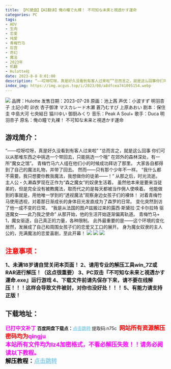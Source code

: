 ```yaml
---
title: 【PC硬盘】【AI翻译】俺の瞳で丸裸！ 不可知な未来と視透かす運命
categories: PC
tags:
- ADV
- 生肉
- 恋爱
- 纯爱
- 青梅竹马
- 后宫
- 奇幻
- 魔法
- 2023年
- 机翻
- Hulotte社
date: 2023-8-8 8:01:00
description: “——哎呀哎呀，真是好久没看到有客人过来啦”“总而言之，就是这么回事你们可以从那堆东西之中挑选一个带回去，只能挑选一个哦”在郊外的森林深处，有一所“魔女之馆”。青梅竹马六人组在他们小的时候成功拜访了那里。大家各自都得到了自己的魔法礼物，并带了回去。然而——只有那个少年不一样。
index_img: https://img.acgus.top/i/2023/08/a8dfcea741095154.webp
---
```

![](https://img.acgus.top/i/2023/08/a8dfcea741095154.webp)
品牌：Hulotte
发售日期：2023-07-28
原画：池上茜
声优：小波すず 明羽杏子 土記小町 卯衣 杏子御津 マスカレード木瀬 蒼乃むすび 上原あおい
剧本：保住圭 中島大河 七央結日 猫川ゆい 御厨みくり
音乐：Peak A Soul+
歌手：Duca 明羽杏子
原名：俺の瞳で丸裸！ 不可知な未来と視透かす運命

## 游戏简介：
“——哎呀哎呀，真是好久没看到有客人过来啦”
“总而言之，就是这么回事
你们可以从那堆东西之中挑选一个带回去，只能挑选一个哦”
在郊外的森林深处，有一所“魔女之馆”。
青梅竹马六人组在他们小的时候成功拜访了那里。
大家各自都得到了自己的魔法礼物，并带了回去。
然而——只有那个少年不一样。
“我什么都不需要。我只想要你教我魔法，我想做你的徒弟——！”
从那之后，时光流逝。
主人公・久濑森罗现在正作为“森之魔女”的奴隶生活着。
虽然他本来是要来当徒弟的，但是完全没有被教魔法，取而代之的是每天都被当作佣人使唤着。
他能做到的事就是，用他唯一学到的“透视魔法”观察身边女孩子们的裸体！
对着青梅竹马使用透视，对着那日渐成长的身体目光发直成为了森罗的日常。
变化突然到访了他一成不变的日常。
“我是从法国的图卢兹搬过来的露西·斯黛拉·艾卡尔拉特
驱逐魔女——此乃我之使命”
从那开始，他的生活开始逐渐偏离轨道。
青梅竹马+ 1，魔女驱逐，自己真正的力量，各种限制。
此外最重要的是——这个环境的变化居然，发展成了自己和周围女孩子们的恋爱又工口的展开。
身为魔女奴隶的主人公的，充满魔法的恋爱喜剧，至此开幕！
![](https://img.acgus.top/i/2023/08/65b56db498095201.webp)
![](https://img.acgus.top/i/2023/08/b51658c62a095158.webp)
![](https://img.acgus.top/i/2023/08/911e1a1c35095156.webp)





## <font color=#FF0000 >注意事项：</font>
<font size=3><b>1、未满18岁请自觉关闭本页面！
2、请用专业的解压工具win_7Z或RAR进行解压！（这点很重要）
3、PC双击『不可知な未来と視透かす運命.exe』运行游戏
4、下载文件前请先保存下来，请不要在线解压！！！这样会导致文件被封，对你也没好处！！！
5、有能力请支持正版！</b></font>

## 下载地址：
<font color=#FF00FF size=3><b>已打中文补丁</b></font>
<b>百度网盘下载点：</b><a href="https://pan.baidu.com/s/155QRuc_STRcOM18S6wf4SQ?pwd=n75c" style="color: #87CEEB;"><b>点击跳转</b></a> 提取码:n75c
<a style="padding: 0" href="https://post.qingju.org/AD/"><img style="max-width:100%" src="https://img.acgus.top/i/2024/07/478f689b8021d8d499ab43d21acf137a.gif" alt=""></a>
<b><font color=#FF0000 size=4>网站所有资源解压密码均为</b></font><b><font color=#FF00FF size=4>qingju</font><font color=#FF0000 ></font></b><br><b><font color=#FF00FF size=4>本站所有文件均为lz4加密格式，不看必解压失败！！请务必阅读以下教程。</b></font><br><b><font color=#000 size=4>解压教程：</b><a href="https://post.qingju.org/tutorial/000/" style="color: #87CEEB;"><b>点击跳转</b></a>
